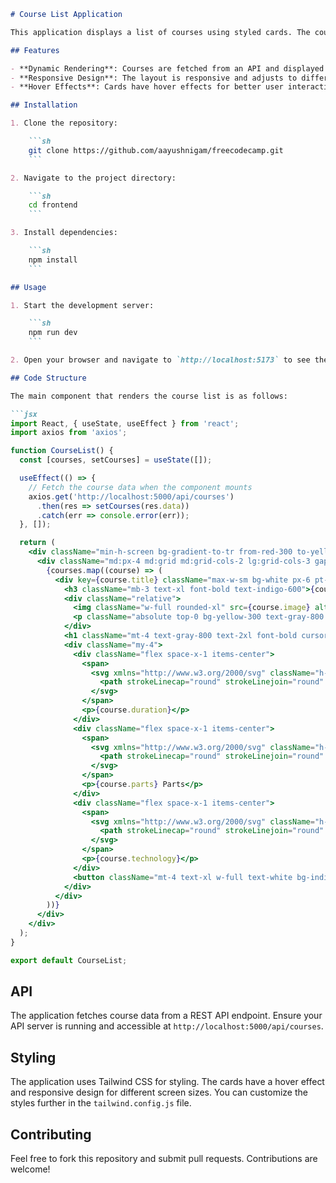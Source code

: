 
```markdown
# Course List Application

This application displays a list of courses using styled cards. The courses are dynamically fetched and rendered using React and Tailwind CSS.

## Features

- **Dynamic Rendering**: Courses are fetched from an API and displayed in styled cards.
- **Responsive Design**: The layout is responsive and adjusts to different screen sizes.
- **Hover Effects**: Cards have hover effects for better user interaction.

## Installation

1. Clone the repository:

    ```sh
    git clone https://github.com/aayushnigam/freecodecamp.git
    ```

2. Navigate to the project directory:

    ```sh
    cd frontend
    ```

3. Install dependencies:

    ```sh
    npm install
    ```

## Usage

1. Start the development server:

    ```sh
    npm run dev
    ```

2. Open your browser and navigate to `http://localhost:5173` to see the application in action.

## Code Structure

The main component that renders the course list is as follows:

```jsx
import React, { useState, useEffect } from 'react';
import axios from 'axios';

function CourseList() {
  const [courses, setCourses] = useState([]);

  useEffect(() => {
    // Fetch the course data when the component mounts
    axios.get('http://localhost:5000/api/courses')
      .then(res => setCourses(res.data))
      .catch(err => console.error(err));
  }, []);

  return (
    <div className="min-h-screen bg-gradient-to-tr from-red-300 to-yellow-200 flex justify-center items-center py-20">
      <div className="md:px-4 md:grid md:grid-cols-2 lg:grid-cols-3 gap-5 space-y-4 md:space-y-0">
        {courses.map((course) => (
          <div key={course.title} className="max-w-sm bg-white px-6 pt-6 pb-2 rounded-xl shadow-lg transform hover:scale-105 transition duration-500">
            <h3 className="mb-3 text-xl font-bold text-indigo-600">{course.level}</h3>
            <div className="relative">
              <img className="w-full rounded-xl" src={course.image} alt={course.title} />
              <p className="absolute top-0 bg-yellow-300 text-gray-800 font-semibold py-1 px-3 rounded-br-lg rounded-tl-lg">{course.price}</p>
            </div>
            <h1 className="mt-4 text-gray-800 text-2xl font-bold cursor-pointer">{course.title}</h1>
            <div className="my-4">
              <div className="flex space-x-1 items-center">
                <span>
                  <svg xmlns="http://www.w3.org/2000/svg" className="h-6 w-6 text-indigo-600 mb-1.5" fill="none" viewBox="0 0 24 24" stroke="currentColor">
                    <path strokeLinecap="round" strokeLinejoin="round" strokeWidth="2" d="M12 8v4l3 3m6-3a9 9 0 11-18 0 9 9 0 0118 0z" />
                  </svg>
                </span>
                <p>{course.duration}</p>
              </div>
              <div className="flex space-x-1 items-center">
                <span>
                  <svg xmlns="http://www.w3.org/2000/svg" className="h-6 w-6 text-indigo-600 mb-1.5" fill="none" viewBox="0 0 24 24" stroke="currentColor">
                    <path strokeLinecap="round" strokeLinejoin="round" strokeWidth="2" d="M16 4v12l-4-2-4 2V4M6 20h12a2 2 0 002-2V6a2 2 0 00-2-2H6a2 2 0 00-2 2v12a2 2 0 002 2z" />
                  </svg>
                </span>
                <p>{course.parts} Parts</p>
              </div>
              <div className="flex space-x-1 items-center">
                <span>
                  <svg xmlns="http://www.w3.org/2000/svg" className="h-6 w-6 text-indigo-600 mb-1.5" fill="none" viewBox="0 0 24 24" stroke="currentColor">
                    <path strokeLinecap="round" strokeLinejoin="round" strokeWidth="2" d="M10 20l4-16m4 4l4 4-4 4M6 16l-4-4 4-4" />
                  </svg>
                </span>
                <p>{course.technology}</p>
              </div>
              <button className="mt-4 text-xl w-full text-white bg-indigo-600 py-2 rounded-xl shadow-lg">Buy Lesson</button>
            </div>
          </div>
        ))}
      </div>
    </div>
  );
}

export default CourseList;
```

## API

The application fetches course data from a REST API endpoint. Ensure your API server is running and accessible at `http://localhost:5000/api/courses`.

## Styling

The application uses Tailwind CSS for styling. The cards have a hover effect and responsive design for different screen sizes. You can customize the styles further in the `tailwind.config.js` file.

## Contributing

Feel free to fork this repository and submit pull requests. Contributions are welcome!


```
